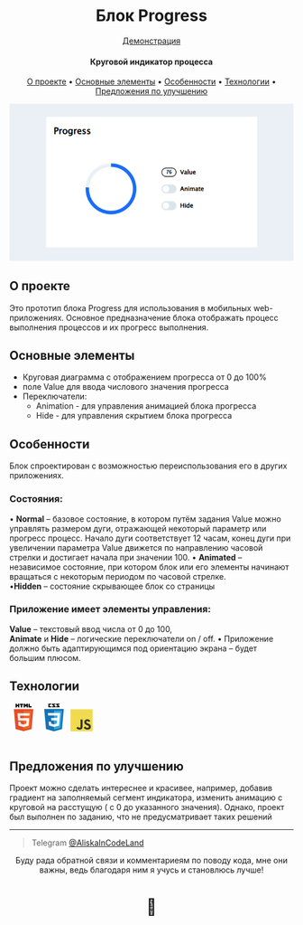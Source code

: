 <h1 align="center">
  Блок Progress
</h1>

<p align="center">
    <a href='#'>Демонстрация</a>
    <h4 align="center">Круговой индикатор процесса</h4>
</p>


<p align="center">
  <a href="#about">О проекте</a> •
  <a href="#base-elements">Основные элементы</a> •
  <a href="#feauters">Особенности</a> •
  <a href="#technologies">Технологии</a> •
  <a href="#better-solutions">Предложения по улучшению</a>
</p>

![screenshot](screenshots\screenshot.png)



<h2 id='about'>О проекте</h2>

Это прототип блока Progress для использования в мобильных web-приложениях.
Основное предназначение блока отображать процесс выполнения процессов и их прогресс
выполнения.

<h2 id='base-elements'>Основные элементы</h2>

- Круговая диаграмма с отображением прогресса от 0 до 100%
- поле Value для ввода числового значения прогресса
- Переключатели:
  - Animation - для управления анимацией блока прогресса
  - Hide - для управления скрытием блока прогресса


<h2 id='feauters'>Особенности</h2>

Блок спроектирован с возможностью переиспользования его в
других приложениях.

### Состояния:

• <strong>Normal</strong> – базовое состояние, в котором путём задания Value можно управлять размером дуги, отражающей некоторый параметр или прогресс процесс. Начало дуги соответствует 12 часам, конец дуги при увеличении параметра Value движется по направлению часовой стрелки и достигает начала при значении 100.
• <strong>Animated</strong> – независимое состояние, при котором блок или его элементы начинают вращаться с некоторым периодом по часовой стрелке.</br>
•<strong>Hidden</strong> – состояние скрывающее блок со страницы

### Приложение имеет элементы управления:

<strong>Value</strong> – текстовый ввод числа от 0 до 100,</br>
<strong>Animate</strong> и <strong>Hide</strong> – логические переключатели on / off.
• Приложение должно быть адаптирующимся под ориентацию экрана – будет большим
плюсом.

<h2 id='technologies'>Технологии</h2>

<div align='left'>
    <svg xmlns="http://www.w3.org/2000/svg" viewBox="0 0 128 128" width='50px' heigth='50px'><path fill="#E44D26" d="M27.854 116.354l-8.043-90.211h88.378l-8.051 90.197-36.192 10.033z"/><path fill="#F16529" d="M64 118.704l29.244-8.108 6.881-77.076H64z"/><path fill="#EBEBEB" d="M64 66.978H49.359l-1.01-11.331H64V44.583H36.257l.264 2.969 2.72 30.489H64zm0 28.733l-.049.013-12.321-3.328-.788-8.823H39.735l1.55 17.372 22.664 6.292.051-.015z"/><path d="M28.034 1.627h5.622v5.556H38.8V1.627h5.623v16.822H38.8v-5.633h-5.143v5.633h-5.623V1.627zm23.782 5.579h-4.95V1.627h15.525v5.579h-4.952v11.243h-5.623V7.206zm13.039-5.579h5.862l3.607 5.911 3.603-5.911h5.865v16.822h-5.601v-8.338l-3.867 5.981h-.098l-3.87-5.981v8.338h-5.502V1.627zm21.736 0h5.624v11.262h7.907v5.561H86.591V1.627z"/><path fill="#fff" d="M63.962 66.978v11.063h13.624L76.302 92.39l-12.34 3.331v11.51l22.682-6.286.166-1.87 2.6-29.127.27-2.97h-2.982zm0-22.395v11.064h26.725l.221-2.487.505-5.608.265-2.969z"/></svg>
    <svg xmlns="http://www.w3.org/2000/svg" viewBox="0 0 128 128" width='50px' heigth='50px'><path fill="#131313" d="M89.234 5.856H81.85l7.679 8.333v3.967H73.713v-4.645h7.678l-7.678-8.333V1.207h15.521v4.649zm-18.657 0h-7.384l7.679 8.333v3.967H55.055v-4.645h7.679l-7.679-8.333V1.207h15.522v4.649zm-18.474.19h-7.968v7.271h7.968v4.839H38.471V1.207h13.632v4.839z"/><path fill="#1572B6" d="M27.613 116.706l-8.097-90.813h88.967l-8.104 90.798-36.434 10.102-36.332-10.087z"/><path fill="#33A9DC" d="M64.001 119.072l29.439-8.162 6.926-77.591H64.001v85.753z"/><path fill="#fff" d="M64 66.22h14.738l1.019-11.405H64V43.677h27.929l-.267 2.988-2.737 30.692H64V66.22z"/><path fill="#EBEBEB" d="M64.067 95.146l-.049.014-12.404-3.35-.794-8.883H39.641l1.561 17.488 22.814 6.333.052-.015V95.146z"/><path fill="#fff" d="M77.792 76.886L76.45 91.802l-12.422 3.353v11.588l22.833-6.328.168-1.882 1.938-21.647H77.792z"/><path fill="#EBEBEB" d="M64.039 43.677v11.137H37.136l-.224-2.503-.507-5.646-.267-2.988h27.901zM64 66.221v11.138H51.753l-.223-2.503-.508-5.647-.267-2.988H64z"/></svg>
    <svg xmlns="http://www.w3.org/2000/svg" viewBox="0 0 128 128" width='40px' heigth='40px'><path fill="#F0DB4F" d="M1.408 1.408h125.184v125.185H1.408z"/><path fill="#323330" d="M116.347 96.736c-.917-5.711-4.641-10.508-15.672-14.981-3.832-1.761-8.104-3.022-9.377-5.926-.452-1.69-.512-2.642-.226-3.665.821-3.32 4.784-4.355 7.925-3.403 2.023.678 3.938 2.237 5.093 4.724 5.402-3.498 5.391-3.475 9.163-5.879-1.381-2.141-2.118-3.129-3.022-4.045-3.249-3.629-7.676-5.498-14.756-5.355l-3.688.477c-3.534.893-6.902 2.748-8.877 5.235-5.926 6.724-4.236 18.492 2.975 23.335 7.104 5.332 17.54 6.545 18.873 11.531 1.297 6.104-4.486 8.08-10.234 7.378-4.236-.881-6.592-3.034-9.139-6.949-4.688 2.713-4.688 2.713-9.508 5.485 1.143 2.499 2.344 3.63 4.26 5.795 9.068 9.198 31.76 8.746 35.83-5.176.165-.478 1.261-3.666.38-8.581zM69.462 58.943H57.753l-.048 30.272c0 6.438.333 12.34-.714 14.149-1.713 3.558-6.152 3.117-8.175 2.427-2.059-1.012-3.106-2.451-4.319-4.485-.333-.584-.583-1.036-.667-1.071l-9.52 5.83c1.583 3.249 3.915 6.069 6.902 7.901 4.462 2.678 10.459 3.499 16.731 2.059 4.082-1.189 7.604-3.652 9.448-7.401 2.666-4.915 2.094-10.864 2.07-17.444.06-10.735.001-21.468.001-32.237z"/></svg>
</div>



</br>

<h2 id='better-solutions'> Предложения по улучшению</h2>

Проект можно сделать интереснее и красивее, например, добавив градиент на заполняемый сегмент индикатора, изменить анимацию с круговой на расстущую  ( с 0 до указанного значения). Однако, проект был выполнен по заданию, что не предусматривает таких решений

---

> Telegram [@AliskaInCodeLand](https://t.me/@AliskaInCodeLand)

<div align="center">
Буду рада обратной связи и комментариеям по поводу кода, мне они важны, ведь благодаря ним я учусь и становлюсь лучше!
<br>
<h1 align="center"> ️🤝</h1>
